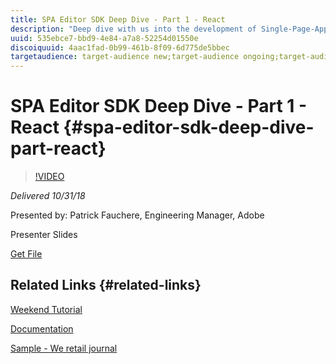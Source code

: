 ```yaml
---
title: SPA Editor SDK Deep Dive - Part 1 - React 
description: "Deep dive with us into the development of Single-Page-Applications that can be authored using the AEM Page Editor. In this session, you will have access to the following content:  Considerations and recommendations about the structure of projects | Review of all the layers that compose the architecture of a project | Insight into the role of AEM and SPA components | Structure and key JSON fields of the model object | Useful code snippets | Tour of the components provided by the SDK | Key implementation details"
uuid: 535ebce7-bbd9-4e84-a7a8-52254d01550e
discoiquuid: 4aac1fad-0b99-461b-8f09-6d775de5bbec
targetaudience: target-audience new;target-audience ongoing;target-audience upgrader
---
```


# SPA Editor SDK Deep Dive - Part 1 - React {#spa-editor-sdk-deep-dive-part-react}

>[!VIDEO](https://video.tv.adobe.com/v/25194/?quality=9)

*Delivered 10/31/18*

Presented by: Patrick Fauchere, Engineering Manager, Adobe

Presenter Slides

[Get File](assets/aem-gems-spa-editordeepdive-react-10312018.pdf)

## Related Links {#related-links}

[Weekend Tutorial](https://helpx.adobe.com/experience-manager/kt/sites/using/getting-started-spa-wknd-tutorial-develop.html)

[Documentation](https://helpx.adobe.com/experience-manager/6-4/sites/developing/using/spa-overview.html)

[Sample - We retail journal](https://github.com/adobe/aem-sample-we-retail-journal)

<!--
[Get back to the Overview](https://helpx.adobe.com/experience-manager/kt/eseminars/gems/aem-index.html)
-->
